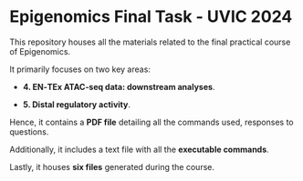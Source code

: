 # Epigenomics Final Task - UVIC 2024

This repository houses all the materials related to the final practical course of Epigenomics. 

It primarily focuses on two key areas:

- **4. EN‐TEx ATAC‐seq data: downstream analyses**.

- **5. Distal regulatory activity**.

Hence, it contains a **PDF file** detailing all the commands used, responses to questions. 

Additionally, it includes a text file with all the **executable commands**. 

Lastly, it houses **six files** generated during the course.
